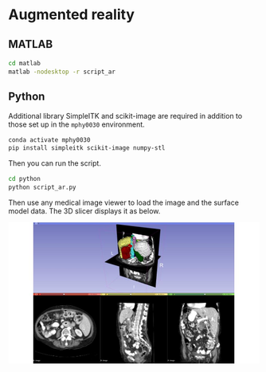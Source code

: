 # Augmented reality 

## MATLAB
```bash
cd matlab  
matlab -nodesktop -r script_ar  
```

## Python
Additional library SimpleITK and scikit-image are required in addition to those set up in the `mphy0030` environment.
```bash
conda activate mphy0030
pip install simpleitk scikit-image numpy-stl
```

Then you can run the script.
```bash 
cd python  
python script_ar.py  
```

Then use any medical image viewer to load the image and the surface model data. The 3D slicer displays it as below.  

![augmented_ct](./python/slicer_display.jpg)